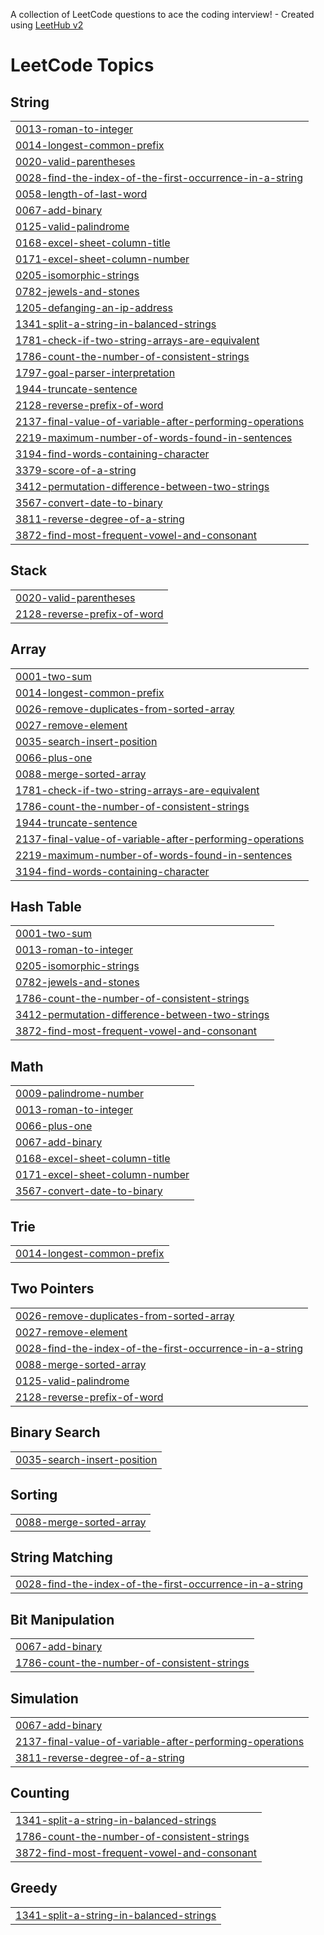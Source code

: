 A collection of LeetCode questions to ace the coding interview! - Created using [LeetHub v2](https://github.com/arunbhardwaj/LeetHub-2.0)
<!---LeetCode Topics Start-->
# LeetCode Topics
## String
|  |
| ------- |
| [0013-roman-to-integer](https://github.com/chrahhul/Leetcode-solutions/tree/master/0013-roman-to-integer) |
| [0014-longest-common-prefix](https://github.com/chrahhul/Leetcode-solutions/tree/master/0014-longest-common-prefix) |
| [0020-valid-parentheses](https://github.com/chrahhul/Leetcode-solutions/tree/master/0020-valid-parentheses) |
| [0028-find-the-index-of-the-first-occurrence-in-a-string](https://github.com/chrahhul/Leetcode-solutions/tree/master/0028-find-the-index-of-the-first-occurrence-in-a-string) |
| [0058-length-of-last-word](https://github.com/chrahhul/Leetcode-solutions/tree/master/0058-length-of-last-word) |
| [0067-add-binary](https://github.com/chrahhul/Leetcode-solutions/tree/master/0067-add-binary) |
| [0125-valid-palindrome](https://github.com/chrahhul/Leetcode-solutions/tree/master/0125-valid-palindrome) |
| [0168-excel-sheet-column-title](https://github.com/chrahhul/Leetcode-solutions/tree/master/0168-excel-sheet-column-title) |
| [0171-excel-sheet-column-number](https://github.com/chrahhul/Leetcode-solutions/tree/master/0171-excel-sheet-column-number) |
| [0205-isomorphic-strings](https://github.com/chrahhul/Leetcode-solutions/tree/master/0205-isomorphic-strings) |
| [0782-jewels-and-stones](https://github.com/chrahhul/Leetcode-solutions/tree/master/0782-jewels-and-stones) |
| [1205-defanging-an-ip-address](https://github.com/chrahhul/Leetcode-solutions/tree/master/1205-defanging-an-ip-address) |
| [1341-split-a-string-in-balanced-strings](https://github.com/chrahhul/Leetcode-solutions/tree/master/1341-split-a-string-in-balanced-strings) |
| [1781-check-if-two-string-arrays-are-equivalent](https://github.com/chrahhul/Leetcode-solutions/tree/master/1781-check-if-two-string-arrays-are-equivalent) |
| [1786-count-the-number-of-consistent-strings](https://github.com/chrahhul/Leetcode-solutions/tree/master/1786-count-the-number-of-consistent-strings) |
| [1797-goal-parser-interpretation](https://github.com/chrahhul/Leetcode-solutions/tree/master/1797-goal-parser-interpretation) |
| [1944-truncate-sentence](https://github.com/chrahhul/Leetcode-solutions/tree/master/1944-truncate-sentence) |
| [2128-reverse-prefix-of-word](https://github.com/chrahhul/Leetcode-solutions/tree/master/2128-reverse-prefix-of-word) |
| [2137-final-value-of-variable-after-performing-operations](https://github.com/chrahhul/Leetcode-solutions/tree/master/2137-final-value-of-variable-after-performing-operations) |
| [2219-maximum-number-of-words-found-in-sentences](https://github.com/chrahhul/Leetcode-solutions/tree/master/2219-maximum-number-of-words-found-in-sentences) |
| [3194-find-words-containing-character](https://github.com/chrahhul/Leetcode-solutions/tree/master/3194-find-words-containing-character) |
| [3379-score-of-a-string](https://github.com/chrahhul/Leetcode-solutions/tree/master/3379-score-of-a-string) |
| [3412-permutation-difference-between-two-strings](https://github.com/chrahhul/Leetcode-solutions/tree/master/3412-permutation-difference-between-two-strings) |
| [3567-convert-date-to-binary](https://github.com/chrahhul/Leetcode-solutions/tree/master/3567-convert-date-to-binary) |
| [3811-reverse-degree-of-a-string](https://github.com/chrahhul/Leetcode-solutions/tree/master/3811-reverse-degree-of-a-string) |
| [3872-find-most-frequent-vowel-and-consonant](https://github.com/chrahhul/Leetcode-solutions/tree/master/3872-find-most-frequent-vowel-and-consonant) |
## Stack
|  |
| ------- |
| [0020-valid-parentheses](https://github.com/chrahhul/Leetcode-solutions/tree/master/0020-valid-parentheses) |
| [2128-reverse-prefix-of-word](https://github.com/chrahhul/Leetcode-solutions/tree/master/2128-reverse-prefix-of-word) |
## Array
|  |
| ------- |
| [0001-two-sum](https://github.com/chrahhul/Leetcode-solutions/tree/master/0001-two-sum) |
| [0014-longest-common-prefix](https://github.com/chrahhul/Leetcode-solutions/tree/master/0014-longest-common-prefix) |
| [0026-remove-duplicates-from-sorted-array](https://github.com/chrahhul/Leetcode-solutions/tree/master/0026-remove-duplicates-from-sorted-array) |
| [0027-remove-element](https://github.com/chrahhul/Leetcode-solutions/tree/master/0027-remove-element) |
| [0035-search-insert-position](https://github.com/chrahhul/Leetcode-solutions/tree/master/0035-search-insert-position) |
| [0066-plus-one](https://github.com/chrahhul/Leetcode-solutions/tree/master/0066-plus-one) |
| [0088-merge-sorted-array](https://github.com/chrahhul/Leetcode-solutions/tree/master/0088-merge-sorted-array) |
| [1781-check-if-two-string-arrays-are-equivalent](https://github.com/chrahhul/Leetcode-solutions/tree/master/1781-check-if-two-string-arrays-are-equivalent) |
| [1786-count-the-number-of-consistent-strings](https://github.com/chrahhul/Leetcode-solutions/tree/master/1786-count-the-number-of-consistent-strings) |
| [1944-truncate-sentence](https://github.com/chrahhul/Leetcode-solutions/tree/master/1944-truncate-sentence) |
| [2137-final-value-of-variable-after-performing-operations](https://github.com/chrahhul/Leetcode-solutions/tree/master/2137-final-value-of-variable-after-performing-operations) |
| [2219-maximum-number-of-words-found-in-sentences](https://github.com/chrahhul/Leetcode-solutions/tree/master/2219-maximum-number-of-words-found-in-sentences) |
| [3194-find-words-containing-character](https://github.com/chrahhul/Leetcode-solutions/tree/master/3194-find-words-containing-character) |
## Hash Table
|  |
| ------- |
| [0001-two-sum](https://github.com/chrahhul/Leetcode-solutions/tree/master/0001-two-sum) |
| [0013-roman-to-integer](https://github.com/chrahhul/Leetcode-solutions/tree/master/0013-roman-to-integer) |
| [0205-isomorphic-strings](https://github.com/chrahhul/Leetcode-solutions/tree/master/0205-isomorphic-strings) |
| [0782-jewels-and-stones](https://github.com/chrahhul/Leetcode-solutions/tree/master/0782-jewels-and-stones) |
| [1786-count-the-number-of-consistent-strings](https://github.com/chrahhul/Leetcode-solutions/tree/master/1786-count-the-number-of-consistent-strings) |
| [3412-permutation-difference-between-two-strings](https://github.com/chrahhul/Leetcode-solutions/tree/master/3412-permutation-difference-between-two-strings) |
| [3872-find-most-frequent-vowel-and-consonant](https://github.com/chrahhul/Leetcode-solutions/tree/master/3872-find-most-frequent-vowel-and-consonant) |
## Math
|  |
| ------- |
| [0009-palindrome-number](https://github.com/chrahhul/Leetcode-solutions/tree/master/0009-palindrome-number) |
| [0013-roman-to-integer](https://github.com/chrahhul/Leetcode-solutions/tree/master/0013-roman-to-integer) |
| [0066-plus-one](https://github.com/chrahhul/Leetcode-solutions/tree/master/0066-plus-one) |
| [0067-add-binary](https://github.com/chrahhul/Leetcode-solutions/tree/master/0067-add-binary) |
| [0168-excel-sheet-column-title](https://github.com/chrahhul/Leetcode-solutions/tree/master/0168-excel-sheet-column-title) |
| [0171-excel-sheet-column-number](https://github.com/chrahhul/Leetcode-solutions/tree/master/0171-excel-sheet-column-number) |
| [3567-convert-date-to-binary](https://github.com/chrahhul/Leetcode-solutions/tree/master/3567-convert-date-to-binary) |
## Trie
|  |
| ------- |
| [0014-longest-common-prefix](https://github.com/chrahhul/Leetcode-solutions/tree/master/0014-longest-common-prefix) |
## Two Pointers
|  |
| ------- |
| [0026-remove-duplicates-from-sorted-array](https://github.com/chrahhul/Leetcode-solutions/tree/master/0026-remove-duplicates-from-sorted-array) |
| [0027-remove-element](https://github.com/chrahhul/Leetcode-solutions/tree/master/0027-remove-element) |
| [0028-find-the-index-of-the-first-occurrence-in-a-string](https://github.com/chrahhul/Leetcode-solutions/tree/master/0028-find-the-index-of-the-first-occurrence-in-a-string) |
| [0088-merge-sorted-array](https://github.com/chrahhul/Leetcode-solutions/tree/master/0088-merge-sorted-array) |
| [0125-valid-palindrome](https://github.com/chrahhul/Leetcode-solutions/tree/master/0125-valid-palindrome) |
| [2128-reverse-prefix-of-word](https://github.com/chrahhul/Leetcode-solutions/tree/master/2128-reverse-prefix-of-word) |
## Binary Search
|  |
| ------- |
| [0035-search-insert-position](https://github.com/chrahhul/Leetcode-solutions/tree/master/0035-search-insert-position) |
## Sorting
|  |
| ------- |
| [0088-merge-sorted-array](https://github.com/chrahhul/Leetcode-solutions/tree/master/0088-merge-sorted-array) |
## String Matching
|  |
| ------- |
| [0028-find-the-index-of-the-first-occurrence-in-a-string](https://github.com/chrahhul/Leetcode-solutions/tree/master/0028-find-the-index-of-the-first-occurrence-in-a-string) |
## Bit Manipulation
|  |
| ------- |
| [0067-add-binary](https://github.com/chrahhul/Leetcode-solutions/tree/master/0067-add-binary) |
| [1786-count-the-number-of-consistent-strings](https://github.com/chrahhul/Leetcode-solutions/tree/master/1786-count-the-number-of-consistent-strings) |
## Simulation
|  |
| ------- |
| [0067-add-binary](https://github.com/chrahhul/Leetcode-solutions/tree/master/0067-add-binary) |
| [2137-final-value-of-variable-after-performing-operations](https://github.com/chrahhul/Leetcode-solutions/tree/master/2137-final-value-of-variable-after-performing-operations) |
| [3811-reverse-degree-of-a-string](https://github.com/chrahhul/Leetcode-solutions/tree/master/3811-reverse-degree-of-a-string) |
## Counting
|  |
| ------- |
| [1341-split-a-string-in-balanced-strings](https://github.com/chrahhul/Leetcode-solutions/tree/master/1341-split-a-string-in-balanced-strings) |
| [1786-count-the-number-of-consistent-strings](https://github.com/chrahhul/Leetcode-solutions/tree/master/1786-count-the-number-of-consistent-strings) |
| [3872-find-most-frequent-vowel-and-consonant](https://github.com/chrahhul/Leetcode-solutions/tree/master/3872-find-most-frequent-vowel-and-consonant) |
## Greedy
|  |
| ------- |
| [1341-split-a-string-in-balanced-strings](https://github.com/chrahhul/Leetcode-solutions/tree/master/1341-split-a-string-in-balanced-strings) |
<!---LeetCode Topics End-->